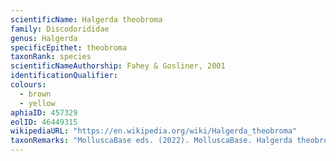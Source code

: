 ```yaml
---
scientificName: Halgerda theobroma
family: Discodorididae
genus: Halgerda
specificEpithet: theobroma
taxonRank: species
scientificNameAuthorship: Fahey & Gosliner, 2001
identificationQualifier: 
colours:
  - brown
  - yellow
aphiaID: 457329
eolID: 46449315
wikipediaURL: "https://en.wikipedia.org/wiki/Halgerda_theobroma"
taxonRemarks: "MolluscaBase eds. (2022). MolluscaBase. Halgerda theobroma Fahey & Gosliner, 2001. Accessed through: World Register of Marine Species at: https://www.marinespecies.org/aphia.php?p=taxdetails&id=457329 on 2022-02-27"
---
```

